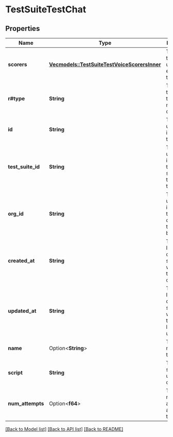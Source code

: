 # TestSuiteTestChat

## Properties

Name | Type | Description | Notes
------------ | ------------- | ------------- | -------------
**scorers** | [**Vec<models::TestSuiteTestVoiceScorersInner>**](TestSuiteTestVoice_scorers_inner.md) | These are the scorers used to evaluate the test. | 
**r#type** | **String** | This is the type of the test, which must be chat. | 
**id** | **String** | This is the unique identifier for the test. | 
**test_suite_id** | **String** | This is the unique identifier for the test suite this test belongs to. | 
**org_id** | **String** | This is the unique identifier for the organization this test belongs to. | 
**created_at** | **String** | This is the ISO 8601 date-time string of when the test was created. | 
**updated_at** | **String** | This is the ISO 8601 date-time string of when the test was last updated. | 
**name** | Option<**String**> | This is the name of the test. | [optional]
**script** | **String** | This is the script to be used for the chat test. | 
**num_attempts** | Option<**f64**> | This is the number of attempts allowed for the test. | [optional]

[[Back to Model list]](../README.md#documentation-for-models) [[Back to API list]](../README.md#documentation-for-api-endpoints) [[Back to README]](../README.md)


